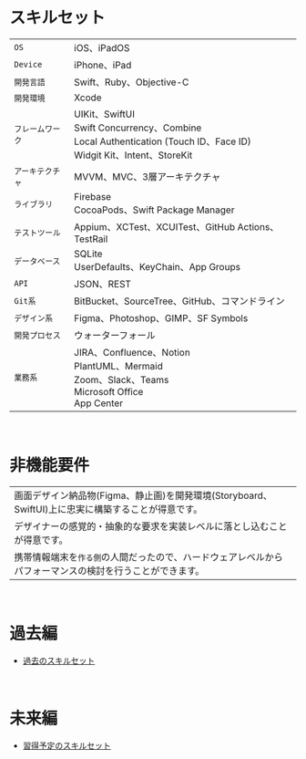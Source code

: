 # スキルセット

|   |     |
|-------|-----------|
| `OS`       | iOS、iPadOS      |
| `Device`       | iPhone、iPad       |
| `開発言語`   | Swift、Ruby、Objective-C      |
| `開発環境`   | Xcode |
| `フレームワーク` |  UIKit、SwiftUI<br>Swift Concurrency、Combine<br>Local Authentication (Touch ID、Face ID)<br>Widgit Kit、Intent、StoreKit  |
| `アーキテクチャ` |  MVVM、MVC、3層アーキテクチャ   |
| `ライブラリ`    |  Firebase<br>CocoaPods、Swift Package Manager |
| `テストツール` | Appium、XCTest、XCUITest、GitHub Actions、TestRail |
| `データベース` | SQLite<br>UserDefaults、KeyChain、App Groups  |
| `API` | JSON、REST  |
| `Git系` | BitBucket、SourceTree、GitHub、コマンドライン  |
| `デザイン系` | Figma、Photoshop、GIMP、SF Symbols |
| `開発プロセス` |  ウォーターフォール  |
| `業務系`  |  JIRA、Confluence、Notion<br>PlantUML、Mermaid<br>Zoom、Slack、Teams<br>Microsoft Office<br>App Center |

<br>

# 非機能要件

|   |
|-------|
| 画面デザイン納品物(Figma、静止画)を開発環境(Storyboard、SwiftUI)上に忠実に構築することが得意です。  |
| デザイナーの感覚的・抽象的な要求を実装レベルに落とし込むことが得意です。  |
| 携帯情報端末を`作る側`の人間だったので、ハードウェアレベルからパフォーマンスの検討を行うことができます。 |

<br>

# 過去編
- [過去のスキルセット](https://github.com/hackenbacker/job-offers/blob/main/files/old_skill.md)


<br>

# 未来編
- [習得予定のスキルセット](https://github.com/hackenbacker/job-offers/blob/main/files/future_skill.md)

